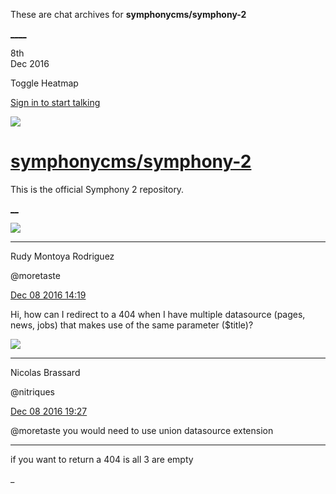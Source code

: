These are chat archives for **symphonycms/symphony-2**

[__](/symphonycms/symphony-2/archives/2016/12/09)[__](/symphonycms/symphony-2/archives/2016/12/07)

8th  
Dec 2016

Toggle Heatmap

[Sign in to start talking](/login?action=login&button=archive-login)

![](https://avatars-02.gitter.im/group/iv/3/57542c45c43b8c601977197e?s=48)

#  [symphonycms/symphony-2](/symphonycms/symphony-2)

This is the official Symphony 2 repository.

[ __](/orgs/symphonycms/rooms "More symphonycms rooms")

![](https://avatars2.githubusercontent.com/u/857982?v=3&s=30)

____

Rudy Montoya Rodriguez

@moretaste

[Dec 08 2016
14:19](https://gitter.im/symphonycms/symphony-2?at=58496be90da034021b84fa95)

Hi, how can I redirect to a 404 when I have multiple datasource (pages, news,
jobs) that makes use of the same parameter ($title)?

![](https://avatars1.githubusercontent.com/u/771169?v=3&s=30)

____

Nicolas Brassard

@nitriques

[Dec 08 2016
19:27](https://gitter.im/symphonycms/symphony-2?at=5849b42f0da034021b86ea43)

@moretaste you would need to use union datasource extension

____

if you want to return a 404 is all 3 are empty

_

